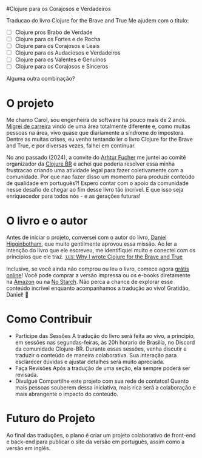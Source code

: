 #Clojure para os Corajosos e Verdadeiros

Traducao do livro Clojure for the Brave and True
Me ajudem com o titulo:

- [ ] Clojure pros Brabo de Verdade
- [ ] Clojure para os Fortes e de Rocha
- [ ] Clojure para os Corajosos e Leais
- [ ] Clojure para os Audaciosos e Verdadeiros
- [ ] Clojure para os Valentes e Genuínos
- [ ] Clojure para os Corajosos e Sinceros

Alguma outra combinação?

# O projeto

Me chamo Carol, sou engenheira de software há pouco mais de 2 anos. [Migrei de carreira](https://www.youtube.com/watch?v=vF2PPVPYf4k) vindo de uma área totalmente diferente e, como muitas pessoas na área, vivo quase que diariamente a síndrome do impostora. Dentre as muitas crises, eu venho tentando ler o livro Clojure for the Brave and True, e por diversas vezes, falhei em continuar. 

No ano passado (2024), a convite do [Arhtur Fucher](https://www.linkedin.com/in/arthur-fucher/) me juntei ao comitê organizador da [Clojure BR](https://discord.gg/FaNxsztw) e achei que poderia resolver essa minha frustracao criando uma atividade legal para fazer coletivamente com a comunidade. Por que nao fazer disso um momento para produzir conteúdo de qualidade em português?! Espero contar com o apoio da comunidade nesse desafio de chegar ao fim desse livro tão incrível. E que isso seja enriquecedor para todos nós - e as gerações futuras!

# O livro e o autor 
Antes de iniciar o projeto, conversei com o autor do livro, [Daniel Higginbotham](https://www.linkedin.com/in/danielhigginbotham/), que muito gentilmente aprovou essa missão. 
Ao ler a intenção do livro que ele escreveu, me identifiquei muito e conectei com os princípios que ele traz. 
[🇺🇸 Why I wrote Clojure for the Brave and True](https://www.flyingmachinestudios.com/essays/how-come-book/)

Inclusive, se você ainda não comprou ou leu o livro, comece agora [grátis online](https://www.braveclojure.com/foreword/)! Você pode comprar a versão impressa ou os e-books diretamente na [Amazon](https://www.amazon.com/Clojure-Brave-True-Ultimate-Programmer/dp/1593275919?ie=UTF8&linkCode=sl1&tag=braveclojure-20&linkId=e3c6527befc02cce112deb5b8fbc3774) ou na [No Starch](https://nostarch.com/clojure). 
Não perca a chance de explorar esse conteúdo incrível enquanto acompanhamos a tradução ao vivo!
Gratidão, Daniel! 💚 

# Como Contribuir
- Participe das Sessões
A tradução do livro será feita ao vivo, a principio, em sessões nas segundas-feiras, às 20h horario de Brasilia, no Discord da comunidade Clojure-BR. 
Durante essas sessões, venha discutir e traduzir o conteúdo de maneira colaborativa. Sua interação para esclarecer dúvidas e ajustar detalhes será muito apreciada.
- Faça Revisões
 Após a tradução de uma seção, ela sempre poderá ser revisada.
-  Divulgue
Compartilhe este projeto com sua rede de contatos! Quanto mais pessoas souberem dessa iniciativa, mais rica será a colaboração e mais abrangente o impacto do conteúdo.

# Futuro do Projeto
Ao final das traduções, o plano é criar um projeto colaborativo de front-end e back-end para publicar o site da versão em português, assim como a versão em inglês.
